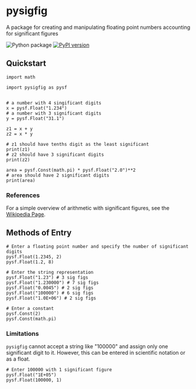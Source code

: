 # pysigfig
A package for creating and manipulating floating point numbers accounting for significant figures

![Python package](https://github.com/bertcarnell/pysigfig/workflows/Python%20package/badge.svg)
[![PyPI version](https://badge.fury.io/py/pysigfig.svg)](https://pypi.org/project/pysigfig/)

## Quickstart

```{python}
import math

import pysigfig as pysf


# a number with 4 singificant digits
x = pysf.Float("1.234")
# a number with 3 significant digits
y = pysf.Float("31.1")

z1 = x + y
z2 = x * y

# z1 should have tenths digit as the least significant
print(z1)
# z2 should have 3 significant digits
print(z2)

area = pysf.Const(math.pi) * pysf.Float("2.0")**2
# area should have 2 significant digits
print(area)
```

### References

For a simple overview of arithmetic with significant figures, see the [Wikipedia Page](https://en.wikipedia.org/wiki/Significance_arithmetic).

## Methods of Entry

```{python}
# Enter a floating point number and specify the number of significant digits
pysf.Float(1.2345, 2)
pysf.Float(1.2, 8)

# Enter the string representation
pysf.Float("1.23") # 3 sig figs
pysf.Float("1.230000") # 7 sig figs
pysf.Float("0.0045") # 2 sig figs
pysf.Float("100000") # 6 sig figs
pysf.Float("1.0E+06") # 2 sig figs

# Enter a constant
pysf.Const(2)
pysf.Const(math.pi)
```

### Limitations

`pysigfig` cannot accept a string like "100000" and assign only one significant digit to it.  However, this can be entered in scientific notation or as a float.

```{python}
# Enter 100000 with 1 significant figure
pysf.Float("1E+05")
pysf.Float(100000, 1)
```
